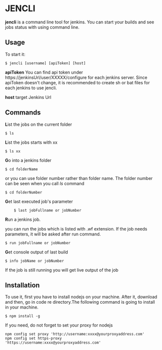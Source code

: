 # JENCLI

**jencli** is a command line tool for jenkins.  You can start your builds and see jobs status with using command line.


## Usage

To start it:

    $ jencli [username] [apiToken] [host]

**apiToken**
You can find api token under https://jenkinsUrl/user/XXXXX/configure for each jenkins server. Since apiToken doesn't change, it is recommended to create sh or bat files for each jenkins to use jencli.

**host**
target Jenkins Url

## Commands
**L**ist the jobs on the current folder

    $ ls

**L**ist the jobs starts with xx

    $ ls xx

**G**o into a jenkins folder

	$ cd folderName
or you can use folder number rather than folder name. The folder number can be seen when you call *ls* command

    $ cd folderNumber

**G**et last executed job's parameter 

        $ last jobFullname or jobNumber

**R**un a jenkins job.

you can run the jobs which is listed with .*w*f extension. If the job needs parameters, it will be asked after run command.

    $ run jobFullname or jobNumber

**G**et console output of last build

    $ info jobName or jobNumber

If the job is still running you will get live output of the job



## Installation

To use it, first you have to install nodejs on your machine. After it, download and then, go in code re directory.The following command is going to install in your machine.

    $ npm install -g


If you need, do not forget to set your proxy for nodejs

    npm config set proxy 'http://username:xxxx@yourproxyaddress.com'
    npm config set https-proxy 'https://username:xxxx@yourproxyaddress.com'
